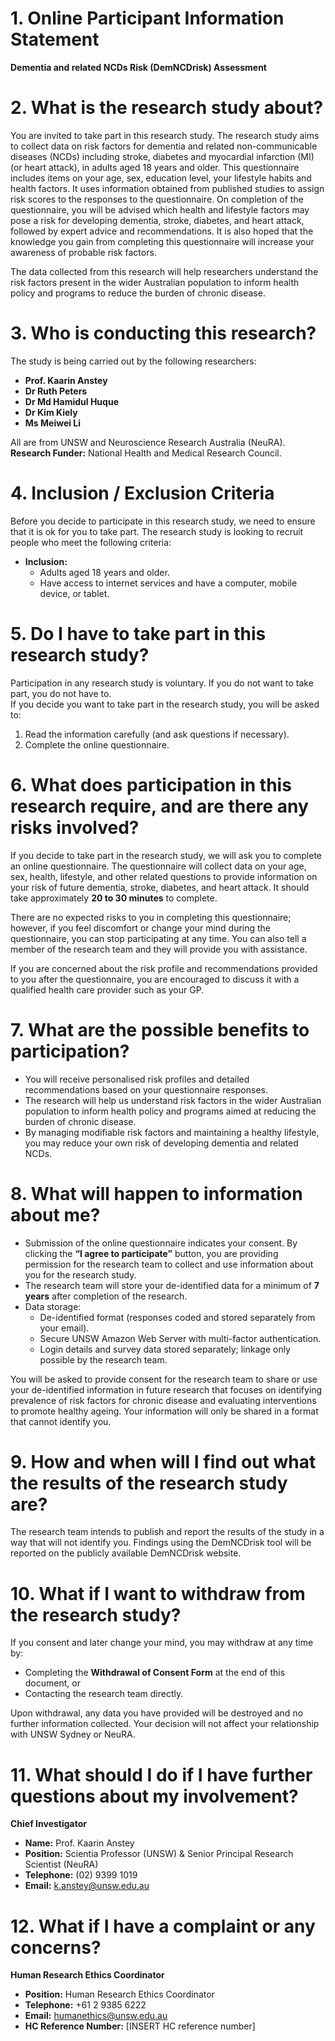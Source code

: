# 1. **Online Participant Information Statement**  
   **Dementia and related NCDs Risk (DemNCDrisk) Assessment**

# 2. **What is the research study about?**  
   You are invited to take part in this research study. The research study aims to collect data on risk factors for dementia and related non-communicable diseases (NCDs) including stroke, diabetes and myocardial infarction (MI) (or heart attack), in adults aged 18 years and older. This questionnaire includes items on your age, sex, education level, your lifestyle habits and health factors. It uses information obtained from published studies to assign risk scores to the responses to the questionnaire. On completion of the questionnaire, you will be advised which health and lifestyle factors may pose a risk for developing dementia, stroke, diabetes, and heart attack, followed by expert advice and recommendations. It is also hoped that the knowledge you gain from completing this questionnaire will increase your awareness of probable risk factors.

   The data collected from this research will help researchers understand the risk factors present in the wider Australian population to inform health policy and programs to reduce the burden of chronic disease.

# 3. **Who is conducting this research?**  
   The study is being carried out by the following researchers:
   - **Prof. Kaarin Anstey**  
   - **Dr Ruth Peters**  
   - **Dr Md Hamidul Huque**  
   - **Dr Kim Kiely**  
   - **Ms Meiwei Li**  

   All are from UNSW and Neuroscience Research Australia (NeuRA).  
   **Research Funder:** National Health and Medical Research Council.

# 4. **Inclusion / Exclusion Criteria**  
   Before you decide to participate in this research study, we need to ensure that it is ok for you to take part. The research study is looking to recruit people who meet the following criteria:
   - **Inclusion:**  
     - Adults aged 18 years and older.  
     - Have access to internet services and have a computer, mobile device, or tablet.

# 5. **Do I have to take part in this research study?**  
   Participation in any research study is voluntary. If you do not want to take part, you do not have to.  
   If you decide you want to take part in the research study, you will be asked to:
   1. Read the information carefully (and ask questions if necessary).  
   2. Complete the online questionnaire.

# 6. **What does participation in this research require, and are there any risks involved?**  
   If you decide to take part in the research study, we will ask you to complete an online questionnaire. The questionnaire will collect data on your age, sex, health, lifestyle, and other related questions to provide information on your risk of future dementia, stroke, diabetes, and heart attack. It should take approximately **20 to 30 minutes** to complete.

   There are no expected risks to you in completing this questionnaire; however, if you feel discomfort or change your mind during the questionnaire, you can stop participating at any time. You can also tell a member of the research team and they will provide you with assistance.

   If you are concerned about the risk profile and recommendations provided to you after the questionnaire, you are encouraged to discuss it with a qualified health care provider such as your GP.

# 7. **What are the possible benefits to participation?**  
   - You will receive personalised risk profiles and detailed recommendations based on your questionnaire responses.  
   - The research will help us understand risk factors in the wider Australian population to inform health policy and programs aimed at reducing the burden of chronic disease.  
   - By managing modifiable risk factors and maintaining a healthy lifestyle, you may reduce your own risk of developing dementia and related NCDs.

# 8. **What will happen to information about me?**  
   - Submission of the online questionnaire indicates your consent. By clicking the **“I agree to participate”** button, you are providing permission for the research team to collect and use information about you for the research study.  
   - The research team will store your de-identified data for a minimum of **7 years** after completion of the research.  
   - Data storage:  
     - De-identified format (responses coded and stored separately from your email).  
     - Secure UNSW Amazon Web Server with multi-factor authentication.  
     - Login details and survey data stored separately; linkage only possible by the research team.

   You will be asked to provide consent for the research team to share or use your de-identified information in future research that focuses on identifying prevalence of risk factors for chronic disease and evaluating interventions to promote healthy ageing. Your information will only be shared in a format that cannot identify you.

# 9. **How and when will I find out what the results of the research study are?**  
   The research team intends to publish and report the results of the study in a way that will not identify you. Findings using the DemNCDrisk tool will be reported on the publicly available DemNCDrisk website.

# 10. **What if I want to withdraw from the research study?**  
  If you consent and later change your mind, you may withdraw at any time by:
  - Completing the **Withdrawal of Consent Form** at the end of this document, or  
  - Contacting the research team directly.

  Upon withdrawal, any data you have provided will be destroyed and no further information collected. Your decision will not affect your relationship with UNSW Sydney or NeuRA.

# 11. **What should I do if I have further questions about my involvement?**  
  **Chief Investigator**  
  - **Name:** Prof. Kaarin Anstey  
  - **Position:** Scientia Professor (UNSW) & Senior Principal Research Scientist (NeuRA)  
  - **Telephone:** (02) 9399 1019  
  - **Email:** k.anstey@unsw.edu.au

# 12. **What if I have a complaint or any concerns?**  
  **Human Research Ethics Coordinator**  
  - **Position:** Human Research Ethics Coordinator  
  - **Telephone:** +61 2 9385 6222  
  - **Email:** humanethics@unsw.edu.au  
  - **HC Reference Number:** [INSERT HC reference number]
